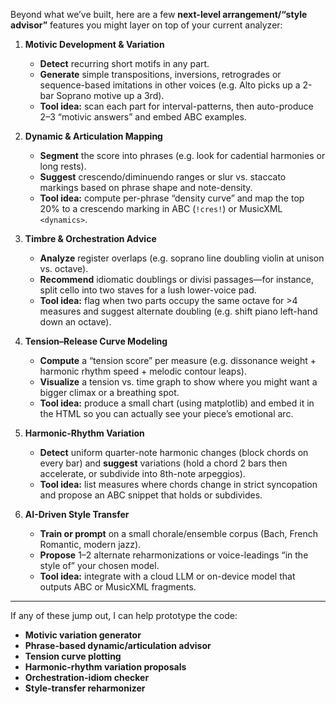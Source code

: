 Beyond what we’ve built, here are a few **next-level arrangement/“style advisor”** features you might layer on top of your current analyzer:

1. **Motivic Development & Variation**

   * **Detect** recurring short motifs in any part.
   * **Generate** simple transpositions, inversions, retrogrades or sequence-based imitations in other voices (e.g. Alto picks up a 2-bar Soprano motive up a 3rd).
   * **Tool idea:** scan each part for interval-patterns, then auto-produce 2–3 “motivic answers” and embed ABC examples.

2. **Dynamic & Articulation Mapping**

   * **Segment** the score into phrases (e.g. look for cadential harmonies or long rests).
   * **Suggest** crescendo/diminuendo ranges or slur vs. staccato markings based on phrase shape and note-density.
   * **Tool idea:** compute per-phrase “density curve” and map the top 20% to a crescendo marking in ABC (`!cres!`) or MusicXML `<dynamics>`.

3. **Timbre & Orchestration Advice**

   * **Analyze** register overlaps (e.g. soprano line doubling violin at unison vs. octave).
   * **Recommend** idiomatic doublings or divisi passages—for instance, split cello into two staves for a lush lower-voice pad.
   * **Tool idea:** flag when two parts occupy the same octave for >4 measures and suggest alternate doubling (e.g. shift piano left-hand down an octave).

4. **Tension–Release Curve Modeling**

   * **Compute** a “tension score” per measure (e.g. dissonance weight + harmonic rhythm speed + melodic contour leaps).
   * **Visualize** a tension vs. time graph to show where you might want a bigger climax or a breathing spot.
   * **Tool idea:** produce a small chart (using matplotlib) and embed it in the HTML so you can actually see your piece’s emotional arc.

5. **Harmonic-Rhythm Variation**

   * **Detect** uniform quarter-note harmonic changes (block chords on every bar) and **suggest** variations (hold a chord 2 bars then accelerate, or subdivide into 8th-note arpeggios).
   * **Tool idea:** list measures where chords change in strict syncopation and propose an ABC snippet that holds or subdivides.

6. **AI-Driven Style Transfer**

   * **Train or prompt** on a small chorale/ensemble corpus (Bach, French Romantic, modern jazz).
   * **Propose** 1–2 alternate reharmonizations or voice-leadings “in the style of” your chosen model.
   * **Tool idea:** integrate with a cloud LLM or on-device model that outputs ABC or MusicXML fragments.

---

If any of these jump out, I can help prototype the code:

* **Motivic variation generator**
* **Phrase-based dynamic/articulation advisor**
* **Tension curve plotting**
* **Harmonic-rhythm variation proposals**
* **Orchestration-idiom checker**
* **Style-transfer reharmonizer**

